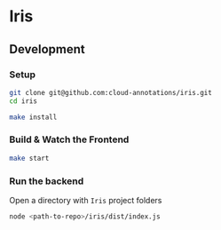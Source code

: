 # Iris

## Development

### Setup

```sh
git clone git@github.com:cloud-annotations/iris.git
cd iris

make install
```

### Build & Watch the Frontend

```sh
make start
```

### Run the backend

Open a directory with `Iris` project folders

```sh
node <path-to-repo>/iris/dist/index.js
```
